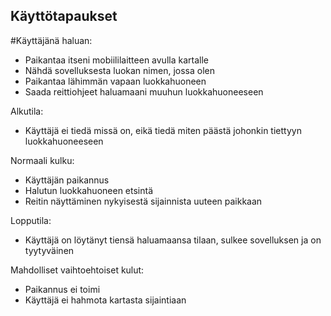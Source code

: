 ## Käyttötapaukset

#Käyttäjänä haluan: 
* Paikantaa itseni mobiililaitteen avulla kartalle
* Nähdä sovelluksesta luokan nimen, jossa olen
* Paikantaa lähimmän vapaan luokkahuoneen
* Saada reittiohjeet haluamaani muuhun luokkahuoneeseen

Alkutila:
* Käyttäjä ei tiedä missä on, eikä tiedä miten päästä johonkin tiettyyn luokkahuoneeseen

Normaali kulku:
* Käyttäjän paikannus
* Halutun luokkahuoneen etsintä
* Reitin näyttäminen nykyisestä sijainnista uuteen paikkaan

Lopputila: 
* Käyttäjä on löytänyt tiensä haluamaansa tilaan, sulkee sovelluksen ja on tyytyväinen


Mahdolliset vaihtoehtoiset kulut:
* Paikannus ei toimi
* Käyttäjä ei hahmota kartasta sijaintiaan

